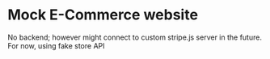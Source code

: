 # Mock E-Commerce website
No backend; however might connect to custom stripe.js server in the future. For now, using fake store API
